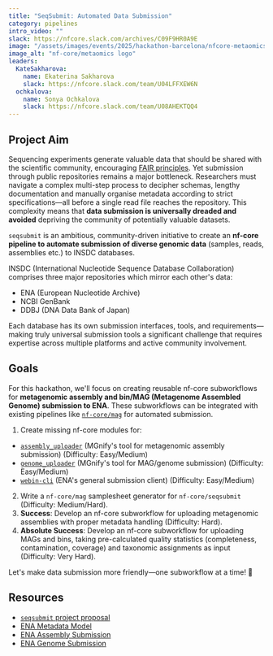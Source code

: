 ```yaml
---
title: "SeqSubmit: Automated Data Submission"
category: pipelines
intro_video: ""
slack: https://nfcore.slack.com/archives/C09F9HR0A9E
image: "/assets/images/events/2025/hackathon-barcelona/nfcore-metaomics_logo.png"
image_alt: "nf-core/metaomics logo"
leaders:
  KateSakharova:
    name: Ekaterina Sakharova
    slack: https://nfcore.slack.com/team/U04LFFXEW6N
  ochkalova:
    name: Sonya Ochkalova
    slack: https://nfcore.slack.com/team/U08AHEKTQQ4
---
```


## Project Aim

Sequencing experiments generate valuable data that should be shared with the scientific community, encouraging [FAIR principles](https://www.go-fair.org/fair-principles/). Yet submission through public repositories remains a major bottleneck. Researchers must navigate a complex multi-step process to decipher schemas, lengthy documentation and manually organise metadata according to strict specifications—all before a single read file reaches the repository.
This complexity means that **data submission is universally dreaded and avoided** depriving the community of potentially valuable datasets.

`seqsubmit` is an ambitious, community-driven initiative to create an **nf-core pipeline to automate submission of diverse genomic data** (samples, reads, assemblies etc.) to INSDC databases.

INSDC (International Nucleotide Sequence Database Collaboration) comprises three major repositories which mirror each other's data:

- ENA (European Nucleotide Archive)
- NCBI GenBank
- DDBJ (DNA Data Bank of Japan)

Each database has its own submission interfaces, tools, and requirements—making truly universal submission tools a significant challenge that requires expertise across multiple platforms and active community involvement.

## Goals

For this hackathon, we'll focus on creating reusable nf-core subworkflows for **metagenomic assembly and bin/MAG (Metagenome Assembled Genome) submission to ENA**. These subworkflows can be integrated with existing pipelines like [`nf-core/mag`](https://nf-co.re/mag) for automated submission.

1. Create missing nf-core modules for:

- [`assembly_uploader`](https://github.com/EBI-Metagenomics/assembly_uploader) (MGnify's tool for metagenomic assembly submission) (Difficulty: Easy/Medium)
- [`genome_uploader`](https://github.com/EBI-Metagenomics/genome_uploader) (MGnify's tool for MAG/genome submission) (Difficulty: Easy/Medium)
- [`webin-cli`](https://ena-docs.readthedocs.io/en/latest/submit/general-guide/webin-cli.html) (ENA's general submission client) (Difficulty: Easy/Medium)

2. Write a `nf-core/mag` samplesheet generator for `nf-core/seqsubmit` (Difficulty: Medium/Hard).
3. **Success**: Develop an nf-core subworkflow for uploading metagenomic assemblies with proper metadata handling (Difficulty: Hard).
4. **Absolute Success**: Develop an nf-core subworkflow for uploading MAGs and bins, taking pre-calculated quality statistics (completeness, contamination, coverage) and taxonomic assignments as input (Difficulty: Very Hard).

Let's make data submission more friendly—one subworkflow at a time! 🚀

## Resources

- [`seqsubmit` project proposal](https://github.com/nf-core/proposals/issues/79)
- [ENA Metadata Model](https://ena-docs.readthedocs.io/en/latest/submit/general-guide/metadata.html)
- [ENA Assembly Submission](https://ena-docs.readthedocs.io/en/latest/submit/assembly.html)
- [ENA Genome Submission](https://ena-docs.readthedocs.io/en/latest/submit/genome.html)
